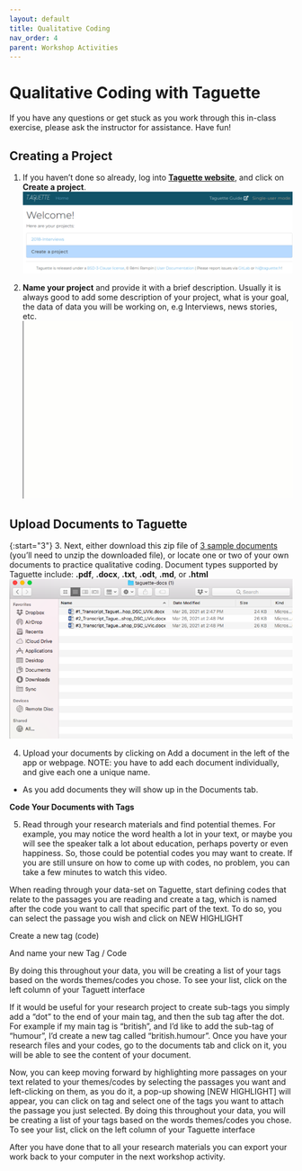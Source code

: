 ```yaml
---
layout: default
title: Qualitative Coding
nav_order: 4
parent: Workshop Activities
---
```

# Qualitative Coding with Taguette

If you have any questions or get stuck as you work through this in-class exercise, please ask the instructor for assistance.  Have fun!

## Creating a Project

1. If you haven’t done so already, log into **[Taguette website](https://www.taguette.org)**, and click on **Create a project**. 
![Create a New project](/images/taguette-coding-2.png)

2. **Name your project** and provide it with a brief description. Usually it is always good to add some description of your project, what is your goal, the data of data you will be working on, e.g Interviews, news stories, etc.
![Name your project](/images/taguette-coding-3.gif)

## Upload Documents to Taguette
{:start="3"}
3. Next, either download this zip file of [3 sample documents](https://web.uvic.ca/~rmccue/taguette-docs.zip) (you’ll need to unzip the downloaded file), or locate one or two of your own documents to practice qualitative coding. Document types supported by Taguette include: **.pdf**, **.docx**, **.txt**, **.odt**, **.md**, or **.html**
![Name your project](/images/taguette-coding-4.png)

4. Upload your documents by clicking on Add a document in the left of the app or webpage. NOTE: you have to add each document individually, and give each one a unique name.
- As you add documents they will show up in the Documents tab.

**Code Your Documents with Tags**

5. Read through your research materials and find potential themes. For example, you may notice the word health a lot in your text, or maybe you will see the speaker talk a lot about education, perhaps poverty or even happiness. So, those could be potential codes you may want to create.  If you are still unsure on how to come up with codes, no problem, you can take a few minutes to watch this video.

When reading through your data-set on Taguette, start defining codes that relate to the passages you are reading and create a tag, which is named after the code you want to call that specific part of the text. To do so, you can select the passage you wish and click on NEW HIGHLIGHT
        


Create a new tag (code)


And name your new Tag / Code



By doing this throughout your data, you will be creating a list of your tags based on the words themes/codes you chose. To see your list, click on the left column of your Taguett interface




If it would be useful for your research project to create sub-tags you simply add a “dot” to the end of your main tag, and then the sub tag after the dot. For example if my main tag is “british”, and I’d like to add the sub-tag of “humour”, I’d create a new tag called “british.humour”.
Once you have your research files and your codes, go to the documents tab and click on it, you will be able to see the content of your document.

Now, you can keep moving forward by highlighting more passages on your text related to your themes/codes by selecting the passages you want and left-clicking on them, as you do it, a pop-up showing [NEW HIGHLIGHT] will appear, you can click on tag and select one of the tags you want to attach the passage you just selected.
By doing this throughout your data, you will be creating a list of your tags based on the words themes/codes you chose. To see your list, click on the left column of your Taguette interface





After you have done that to all your research materials you can export your work back to your computer in the next workshop activity.

